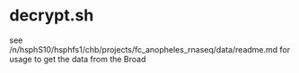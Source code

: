 # decrypt.sh
see /n/hsphS10/hsphfs1/chb/projects/fc_anopheles_rnaseq/data/readme.md for usage to get the data from the Broad
